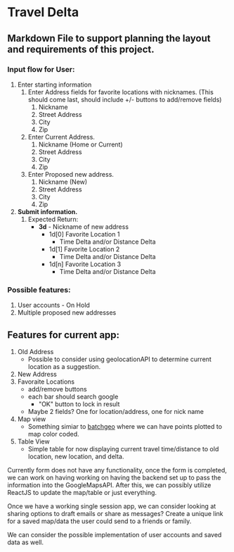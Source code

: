 # Travel Delta
## Markdown File to support planning the layout and requirements of this project.

### Input flow for User:
1. Enter starting information
	1. Enter Address fields for favorite locations with nicknames. (This should come last, should include +/- buttons to add/remove fields)
		1. Nickname
		2. Street Address
		3. City
		4. Zip
	2. Enter Current Address.
		1. Nickname (Home or Current)
		2. Street Address
		3. City
		4. Zip
	3. Enter Proposed new address.
		1. Nickname (New)
		2. Street Address
		3. City
		4. Zip
2. **Submit information.** 
	1. Expected Return:
		* **3d** - Nickname of new address
			* 1d[0] Favorite Location 1
				* Time Delta and/or Distance Delta
			* 1d[1] Favorite Location 2
				* Time Delta and/or Distance Delta
			* 1d[n] Favorite Location 3
				* Time Delta and/or Distance Delta

### Possible features:

1. User accounts - On Hold
2. Multiple proposed new addresses

## Features for current app:

1. Old Address
	- Possible to consider using geolocationAPI to determine current location as a suggestion.
2. New Address
3. Favoraite Locations
	- add/remove buttons
	- each bar should search google
		- "OK" button to lock in result
	- Maybe 2 fields? One for location/address, one for nick name
4. Map view
	- Something simiar to [batchgeo](https://batchgeo.com/) where we can have points plotted to map color coded.
5. Table View
	- Simple table for now displaying current travel time/distance to old location, new location, and delta.

Currently form does not have any functionality, once the form is completed, we can work on having working on having the backend set up to pass the information into the GoogleMapsAPI. After this, we can possibly utilize ReactJS to update the map/table or just everything.

Once we have a working single session app, we can consider looking at sharing options to draft emails or share as messages? Create a unique link for a saved map/data the user could send to a friends or family.

We can consider the possible implementation of user accounts and saved data as well.
